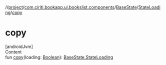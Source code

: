 //[project](../../../index.md)/[com.ciriti.bookapp.ui.bookslist.components](../../index.md)/[BaseState](../index.md)/[StateLoading](index.md)/[copy](copy.md)



# copy  
[androidJvm]  
Content  
fun [copy](copy.md)(loading: [Boolean](https://kotlinlang.org/api/latest/jvm/stdlib/kotlin/-boolean/index.html)): [BaseState.StateLoading](index.md)  



